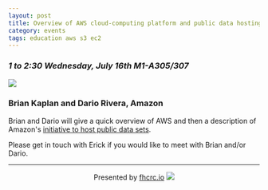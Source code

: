 ```yaml
---
layout: post
title: Overview of AWS cloud-computing platform and public data hosting initiative
category: events
tags: education aws s3 ec2
---
```


### *1 to 2:30 Wednesday, July 16th M1-A305/307*

![](https://images-na.ssl-images-amazon.com/images/G/01/webservices/en/aws_logo_v3._V176024832_.gif)

### Brian Kaplan and Dario Rivera, Amazon


Brian and Dario will give a quick overview of AWS and then a description of Amazon's [initiative to host public data sets](http://aws.amazon.com/publicdatasets/).

Please get in touch with Erick if you would like to meet with Brian and/or Dario.

---

<div style="text-align:center">
Presented by <a href="http://fhcrc.io">fhcrc.io</a>
<img src="http://fhcrc.io/public/logo-50px.png" style="margin-left: auto; margin-right: auto;"/>
</div>
